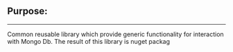 ## Purpose: 
---
Common reusable library which provide generic functionality for interaction with Mongo Db.
The result of this library is nuget packag

